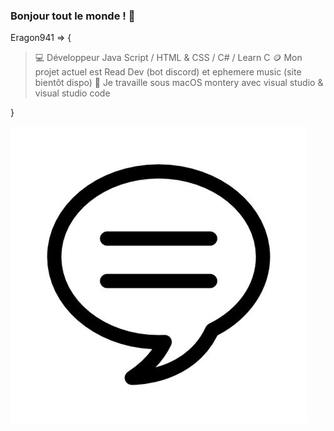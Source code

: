 ### Bonjour tout le monde ! 👋

Eragon941 => {

>   💻 Développeur Java Script / HTML & CSS / C# / Learn C
>   🪙 Mon projet actuel est Read Dev (bot discord) et ephemere music (site bientôt dispo)
>   🫧 Je travaille sous macOS montery avec visual studio & visual studio code

}

[![img_contact](./img/iu-1.jpeg)](https://discord.gg/wuADMfvx3c)

